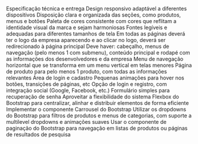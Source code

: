 Especificação técnica e entrega 
Design responsivo adaptável a diferentes dispositivos 
Disposição clara e organizada das seções, como produtos, menus e botões 
Paleta de cores consistente com cores que reflitam a identidade visual da marca e sejam harmoniosas Fontes legíveis e adequadas para diferentes tamanhos de tela 
Em todas as páginas deverá ter o logo da empresa aparecendo e ao clicar no logo, deverá ser redirecionado à página principal 
Deve haver: cabeçalho, menus de navegação (pelo menos 1 com submenu), conteúdo principal e rodapé com as informações dos desenvolvedores e da empresa 
Menu de navegação horizontal que se transforma em um menu vertical em telas menores 
Página de produto para pelo menos 1 produto, com todas as informações relevantes 
Área de login e cadastro Pequenas animações para hover nos botões, transições de páginas, etc 
Opção de login e registro, com integração social (Google, Facebook, etc.) 
Formulário simples para recuperação de senha 
Aproveitar a flexibilidade do sistema Flexbox do Bootstrap para centralizar, alinhar e distribuir elementos de forma eficiente 
Implementar o componente Carrousel do Bootstrap Utilizar os dropdowns do Bootstrap para filtros de produtos e menus de categorias, com suporte a multilevel dropdowns e animações suaves 
Usar o componente de paginação do Bootstrap para navegação em listas de produtos ou páginas de resultados de pesquisa
